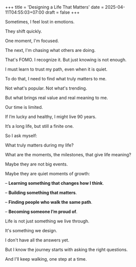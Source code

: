 +++
title = 'Designing a Life That Matters'
date = 2025-04-11T04:55:03+07:00
draft = false
+++

Sometimes, I feel lost in emotions.

They shift quickly. 

One moment, I'm focused. 

The next, I'm chasing what others are doing.

That's FOMO. I recognize it. But just knowing is not enough.

I must learn to trust my path, even when it is quiet.


To do that, I need to find what truly matters to me.

Not what's popular. Not what's trending.

But what brings real value and real meaning to me.


Our time is limited. 

If I’m lucky and healthy, I might live 90 years.

It’s a long life, but still a finite one.

So I ask myself:

What truly matters during my life?

What are the moments, the milestones, that give life meaning? 


Maybe they are not big events.

Maybe they are quiet moments of growth:

– **Learning something that changes how I think**.

– **Building something that matters**.

– **Finding people who walk the same path**.

– **Becoming someone I’m proud of**.


Life is not just something we live through.

It's something we design.

I don't have all the answers yet.

But I know the journey starts with asking the right questions.

And I'll keep walking, one step at a time.
